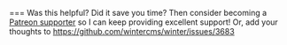 ===
Was this helpful? Did it save you time? Then consider becoming a [Patreon supporter](https://www.patreon.com/LukeTowers) so I can keep providing excellent support! Or, add your thoughts to https://github.com/wintercms/winter/issues/3683